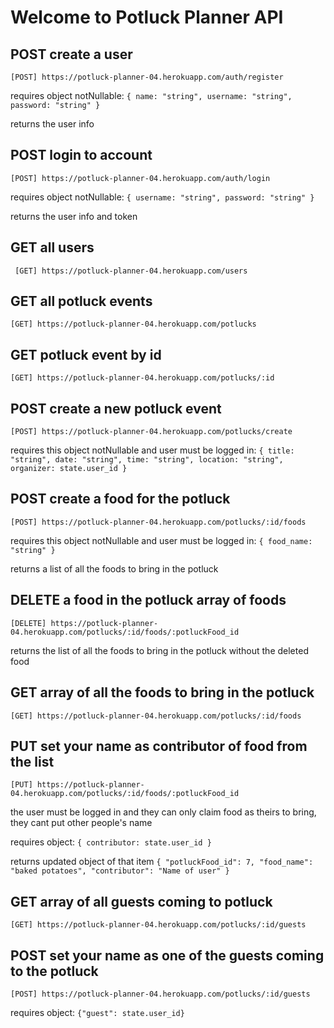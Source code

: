 # Welcome to Potluck Planner API

## POST create a user

`[POST] https://potluck-planner-04.herokuapp.com/auth/register`

requires object notNullable: `{ name: "string", username: "string", password: "string" }`

returns the user info

## POST login to account

`[POST] https://potluck-planner-04.herokuapp.com/auth/login`

requires object notNullable: `{ username: "string", password: "string" }`

returns the user info and token

## GET all users

` [GET] https://potluck-planner-04.herokuapp.com/users`

## GET all potluck events

`[GET] https://potluck-planner-04.herokuapp.com/potlucks`

## GET potluck event by id

`[GET] https://potluck-planner-04.herokuapp.com/potlucks/:id`

## POST create a new potluck event

`[POST] https://potluck-planner-04.herokuapp.com/potlucks/create`

requires this object notNullable and user must be logged in: `{ title: "string", date: "string", time: "string", location: "string", organizer: state.user_id }`

## POST create a food for the potluck

`[POST] https://potluck-planner-04.herokuapp.com/potlucks/:id/foods`

requires this object notNullable and user must be logged in: `{ food_name: "string" }`

returns a list of all the foods to bring in the potluck

## DELETE a food in the potluck array of foods

`[DELETE] https://potluck-planner-04.herokuapp.com/potlucks/:id/foods/:potluckFood_id`

returns the list of all the foods to bring in the potluck without the deleted food

## GET array of all the foods to bring in the potluck

`[GET] https://potluck-planner-04.herokuapp.com/potlucks/:id/foods`

## PUT set your name as contributor of food from the list

`[PUT] https://potluck-planner-04.herokuapp.com/potlucks/:id/foods/:potluckFood_id`

the user must be logged in and they can only claim food as theirs to bring, they cant put other people's name

requires object: `{ contributor: state.user_id }`

returns updated object of that item `{ "potluckFood_id": 7, "food_name": "baked potatoes", "contributor": "Name of user" }`

## GET array of all guests coming to potluck

`[GET] https://potluck-planner-04.herokuapp.com/potlucks/:id/guests`

## POST set your name as one of the guests coming to the potluck

`[POST] https://potluck-planner-04.herokuapp.com/potlucks/:id/guests`

requires object: `{"guest": state.user_id}`
